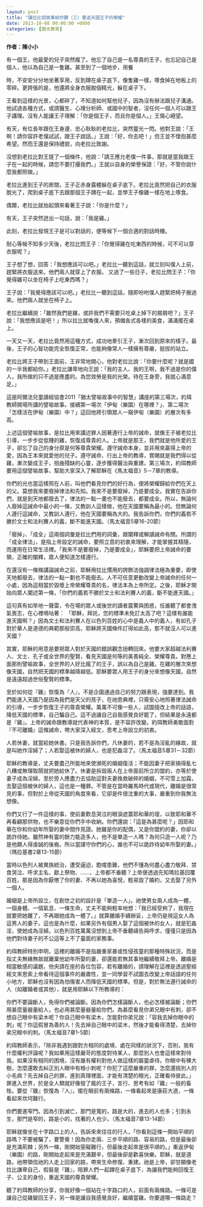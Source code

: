 ```yaml
---
layout: post
title: "讓拉比說故事給你聽（三）重返天國王子的榮耀"
date: 2013-10-08 00:00:00 +0800
categories: [猶太教育]
---
```


**作者：陳小小**

有一個王，他最愛的兒子突然瘋了。他忘了自己是一名尊貴的王子，也忘記自己是個人，他以為自己是一隻雞。甚至到了一個地步，用餐

時，不安安分分地坐著享用，反到蹲在桌子底下，像隻雞一樣，啄食掉在地板上的零碎。更誇張的是，他還將全身衣服脫個精光，躲在桌子下。

王看到這樣的光景，心都碎了，不知道如何幫他兒子，因為沒有辦法跟兒子溝通。他試過各種方式，或請醫生、心理分析師、或國中的智者，沒任何一個人可以跟王子講理。沒有人能讓王子理解：「你是個王子，而且你是個人。」王傷心絕望。

有天，有位長年跟在王身邊、忠心耿耿的老拉比，突然靈光一閃。他對王說：「王啊！請你容許老僕試試，跟王子說話。」王說：「好，你去吧！」但王並不懷抱甚麼希望。然而王還是保持禮貌，向老拉比致謝。

沒想到老拉比對王提了一個條件，他說：「請王應允老僕一件事，那就是當我跟王子在一起的時候，請您不要打擾我們。」王就以自身的榮譽保證：「好，不管你說什麼我都照做。」

老拉比進到王子的房間，王子正赤身露體躲在桌子底下。老拉比竟然把自己的衣服脫光了，爬到桌子底下去跟那個王子蹲在一起，並學王子像雞一樣在地上啄食。

偶爾，老拉比就抬起頭來看著王子說：「你是什麼？」

有天，王子突然迸出一句話，說：「我是雞。」

此刻，老拉比發現王子是可以對話的，便等候下一個合適的對話時機。

耐心等候不知多少天後，老拉比問王子：「你覺得雞在吃東西的時候，可不可以穿衣服呢？」

王子想了想，回答：「我想應該可以吧。」老拉比一聽到這話，就立刻叫僕人上前，趕緊將衣服送來。他們兩人就穿上了衣服。 又過了一些日子，老拉比問王子：「你覺得雞可以坐在椅子上吃東西嗎？」

王子說：「我覺得應該可以吧。」老拉比一聽到這話，隨即吩咐僕人趕緊把椅子搬過來。他們兩人就坐在椅子上。

老拉比繼續說：「雖然我們是雞，或許我們不需要只吃桌上掉下的屑屑吧？」王子說：「我想應該是吧！」所以拉比就喚僕人來，預備各式各樣的美食，滿滿擺在桌上。

一天又一天，老拉比竟然用這種方式，成功地牽引王子，漸次回到原來的樣子。最後，王子的心智功能完全恢復正常，也能夠像常人一樣擁有尊嚴，挺拔的站立。

老拉比將王子帶到王面前，王非常地開心，他對老拉比說：「你要什麼呢？就是國的一半我都給你。」老拉比謙卑地向王說：「我的主人、我的王啊，我不過是你的僕人，我所做的只不過是應盡的。為您效勞是我的光榮。待在王身旁，我就心滿意足。」

這是阿爾法兒童讀經協會2011「猶太譬喻故事中的智慧」講座的第三場次，約珥教師開場所講的譬喻故事。接續第一場次「伊甸（樂園）在哪裡？」、第二場次「怎樣活在伊甸（樂園）中？」這回他將引領眾人一窺伊甸（樂園）的層次有多高。

上述這個譬喻故事，是拉比用來講述罪人因著遵行上帝的誡命，就像王子被老拉比引導，一步步從低賤的雞，恢復成尊貴的人。上帝就是那王，我們就是他所愛的王子，卻忘了自己的身分原是何等尊貴榮耀。遵守誡命本身，並非用來贏得上帝的愛，因為王本來就愛他的兒子。遵守誡命、行出上帝的教導，賞賜就是我們得以從雞，漸次變成王子，扭曲殘缺的心靈，逐步獲得醫治與重建。第三場次，約珥教師要用這個譬喻故事，幫助大家深入了解耶穌在《馬太福音》5－7章的教導。

你們的光也當這樣照在人前，叫他們看見你們的好行為，便將榮耀歸給你們在天上的父。莫想我來要廢掉律法和先知。我來不是要廢掉，乃是要成全。我實在告訴你們，就是到天地都廢去了，律法的一點一畫也不能廢去，都要成全。所以，無論何人廢掉這誡命中最小的一條，又教訓人這樣做，他在天國要稱為最小的。但無論何人遵行這誡命，又教訓人遵行，他在天國要稱為大的。我告訴你們，你們的義若不勝於文士和法利賽人的義，斷不能進天國。（馬太福音5章16-20節）

「廢掉」、「成全」這兩個詞彙是拉比們用的詞彙，跟闡釋或解讀誡命有關。所謂的「成全律法」，是指上帝設定的誡命，要照立意的初衷來理解，才能掌握其精隨，而運用在日常生活裡。「我來不是要廢掉，乃是要成全」，耶穌要把上帝誡命的要領，正確的闡釋，眾人便知道怎樣遵行。

在還沒有一條條講論誡命之前，耶穌用拉比慣用的誇飾法強調律法極為重要，即使天地都廢去，律法的一點一劃也不能廢去。人不可任意更動改變上帝誡命的任何一小處，因為這相當於毀壞上帝榮耀尊貴的名，律法本為上帝所定。之後，耶穌才開始向眾人闡述第一條，「你們的義若不勝於文士和法利賽人的義，斷不能進天國。」

這句真有如旱地一聲雷，令在場的眾人或後世的讀者震驚與困惑，任誰聽了都會洩氣喪志，在心裡嘀咕著： 「耶穌，拜託，您的標準未免訂太高了吧？這樣有誰能進天國啊？」因為文士和法利賽人在以色列百姓的心中是義人中的義人，有如孔子對於華人是道德的典範那般崇高，耶穌將天國條件訂得如此高，那不就沒人可以進天國？

其實，耶穌的用意是要把眾人對於天國的錯誤觀念扭轉回來。他要大家超越法利賽人、文士、孔子或全世界的聖賢，看見天國是何等的美善純全、榮耀尊貴。對應上面那則譬喻故事，全世界的人好比瘋了的王子，誤以為自己是雞。在雞的層次來想像天國，自然把天國的標準越降越低。耶穌要眾人用王子的身分來想像天國，自然是遠遠超過世俗聖賢的標準。

至於如何從『雞』恢復為『人』，不是企圖通過自己的努力跟表現，強要達到。我們能進入天國乃是因為我們是天父的孩子，在祂恩典裡，只需安心地照著律法誡命的引導，一步步恢復王子的尊貴榮耀。萬萬不可像一些人，試圖擅改上帝的話語，降低天國的標準，自己騙自己。這不過讓自己自我感覺良好罷了，但結果是永遠都是『雞』。上帝的誡命跟教導就代表神的本質，是不容許改變。約珥教師勇敢面對『不可離婚』這條誡命，帶大家深入經文，思考上帝設立的初衷。

人若休妻，就當給她休書。只是我告訴你們，凡休妻的，若不是為淫亂的緣故，就是叫她作淫婦了；人若娶這被休的婦人，也是犯姦淫了。（馬太福音5章31－32節）

耶穌的教導是，丈夫要盡己所能地來使瀕死的婚姻復活；不能因妻子把家搞得亂七八糟或無理取鬧就把她給休了。休妻是拆毀兩人在上帝面前所立的盟約，亦等於使妻子成為淫婦。至於旁人應盡力去協助這對夫妻挽救破碎的婚姻，不可雪上加霜，去娶這個被休的婦人，這也是一種罪。不管是在當時羅馬時代或現代，離婚是很常見的事，但對於上帝從天國的角度來看，它卻是件很沈重的大事，嚴重到你我無法想像。

你們又行了一件這樣的事，使前妻歎息哭泣的眼淚遮蓋耶和華的壇，以致耶和華不再看顧那供物，也不樂意從你們手中收納。你們還說：「這是為甚麼呢？」因耶和華在你和你幼年所娶的妻中間作見證。她雖是你的配偶，又是你盟約的妻，你卻以詭詐待她。雖然神有靈的餘力能造多人，他不是單造一人嗎？為何只造一人呢？乃是他願人得虔誠的後裔。所以當謹守你們的心，誰也不可以詭詐待幼年所娶的妻。」（瑪拉基書2章13-15節）

當時以色列人被異族統治，遭受逼迫，飽嚐患難，他們不懂為何盡心盡力敬拜、禁食哭泣、呼求主名、獻上祭物、……，上帝都不垂聽？上帝便透過先知瑪拉基回覆百姓，那是因為你厭倦了你的妻、不再以她為喜悅，輕易毀了婚約，又去娶了另外一個人。

婚姻是上帝所設立，在創世之初的設計是「單造一人」。祂使男女兩人成為一體，一個身體、一個氣息、一條生命，丈夫不能夠輕率地想：「我已經受夠了，我現在就要把她離了，不再跟她成為一體了。」就算離婚手續辦妥，上帝仍是視這女人為這男人的妻子。這也是為什麼，如果另外有個男人娶了這個被休的女人，就是犯姦淫，使她成為淫婦。以色列百姓萬萬沒想到上帝不垂聽禱告與呼求，僅僅只是因為他們對待妻子的不公這等上不了臺面的家務事。

約珥教師特別申明，這裡的離婚不是指嚴重家暴或性侵孩童的那種特殊狀況，而是指丈夫無緣無故就離棄他幼年所娶的妻，卻還能若無其事地繼續敬拜上帝。離婚是相當敏感的議題，他央請在座的各位包容，若有離婚的，請理解在這裡是透過聖經經文來思索上帝看待這個事件的嚴肅性，並一同學習不試圖去改變上帝話語的任何小地方，耶穌也沒有因為怕傷害人而降低天國的標準。但是，對於無法遵行誡命的人（如離婚者或其他），就是用耶穌以下所教導的：

你們不要論斷人，免得你們被論斷。因為你們怎樣論斷人，也必怎樣被論斷；你們用甚麼量器量給人，也必用甚麼量器量給你們。為甚麼看見你弟兄眼中有刺，卻不想自己眼中有梁木呢？你自己眼中有梁木，怎能對你弟兄說：「容我去掉你眼中的刺」呢？你這假冒為善的人！先去掉自己眼中的梁木，然後才能看得清楚，去掉你弟兄眼中的刺。（馬太福音7章1-5節）

約珥教師表示，「除非我遇到跟對方相同的處境、處在同樣的狀況下，否則，我有什麼權利評論呢？我如果用這樣嚴苛的態度對待某人，那麼別人也會這樣來對待我。如果沒有相同的困境，沒有誰有權利對他人做這樣的屬靈虐待。你眼中有棵大樹，怎麼還敢去糾正別人眼中有根小刺呢？你犯了這麼嚴重的罪，怎麼還挑別人的小毛病？先去掉自己的罪，進到真理裡面，才能有清楚的眼光，正確看待彼此。」 罪進入世界，於是全人類就好像發了瘋的王子，言行、思考有如『雞』一般的畜牲。要從『雞』恢復為『人』，擺在眼前有兩條路，一條看起來是康莊大道，一條看起來坎坷難行。

你們要進窄門。因為引到滅亡，那門是寬的，路是大的，進去的人也多；引到永生，那門是窄的，路是小的，找著的人也少。（馬太福音7章13-14節）

耶穌就像坐在十字路口上的人，告訴來來往往的行人，「你看到這條一開始平順的路嗎？不要被騙了，要警覺！因為你走兩、三步平順的路、容易的路，但是最後卻是充滿荊棘；另外一條，剛開始窒礙難行，但最後走起來是很平順的。」重返伊甸（樂園）的路，剛開始走起來是充滿艱辛，但最後卻是歡喜快樂。耶穌，就是道路，祂帶領信祂的人走上回家的路，帶來生命修復、重建。祂是上帝，卻甘願像老拉比謙卑自己，假裝是『雞』，陪罪人們一起蹲在桌子底下，為讓我們能夠回復王子、公主的身份，重返天國的尊貴榮耀。

聽了約珥教師的分享，你我好像一個站在十字路口的人，前面有兩條路。一條可是讓自己從雞變回王子，另一條是讓自我感覺良好，繼續當雞。你要選哪一條路走？
